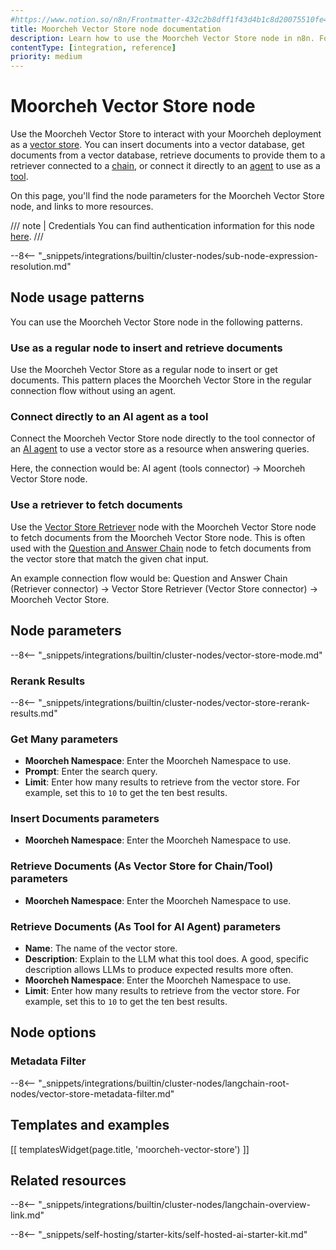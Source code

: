 ```yaml
---
#https://www.notion.so/n8n/Frontmatter-432c2b8dff1f43d4b1c8d20075510fe4
title: Moorcheh Vector Store node documentation
description: Learn how to use the Moorcheh Vector Store node in n8n. Follow technical documentation to integrate the Moorcheh Vector Store node into your workflows.
contentType: [integration, reference]
priority: medium
---
```


# Moorcheh Vector Store node

Use the Moorcheh Vector Store to interact with your Moorcheh deployment as a [vector store](/glossary.md#ai-vector-store). You can insert documents into a vector database, get documents from a vector database, retrieve documents to provide them to a retriever connected to a [chain](/glossary.md#ai-chain), or connect it directly to an [agent](/glossary.md#ai-agent) to use as a [tool](/glossary.md#ai-tool).

On this page, you'll find the node parameters for the Moorcheh Vector Store node, and links to more resources.

/// note | Credentials
You can find authentication information for this node [here](/integrations/builtin/credentials/moorcheh.md).
///

--8<-- "_snippets/integrations/builtin/cluster-nodes/sub-node-expression-resolution.md"

## Node usage patterns

You can use the Moorcheh Vector Store node in the following patterns.

### Use as a regular node to insert and retrieve documents

Use the Moorcheh Vector Store as a regular node to insert or get documents. This pattern places the Moorcheh Vector Store in the regular connection flow without using an agent.

### Connect directly to an AI agent as a tool

Connect the Moorcheh Vector Store node directly to the tool connector of an [AI agent](/integrations/builtin/cluster-nodes/root-nodes/n8n-nodes-langchain.agent/index.md) to use a vector store as a resource when answering queries.

Here, the connection would be: AI agent (tools connector) -> Moorcheh Vector Store node.

### Use a retriever to fetch documents

Use the [Vector Store Retriever](/integrations/builtin/cluster-nodes/sub-nodes/n8n-nodes-langchain.retrievervectorstore.md) node with the Moorcheh Vector Store node to fetch documents from the Moorcheh Vector Store node. This is often used with the [Question and Answer Chain](/integrations/builtin/cluster-nodes/root-nodes/n8n-nodes-langchain.chainretrievalqa/index.md) node to fetch documents from the vector store that match the given chat input.

An example connection flow would be: Question and Answer Chain (Retriever connector) -> Vector Store Retriever (Vector Store connector) -> Moorcheh Vector Store.

## Node parameters

--8<-- "_snippets/integrations/builtin/cluster-nodes/vector-store-mode.md"

### Rerank Results

--8<-- "_snippets/integrations/builtin/cluster-nodes/vector-store-rerank-results.md"

<!-- vale from-write-good.Weasel = NO -->
### Get Many parameters
<!-- vale from-write-good.Weasel = YES -->

* **Moorcheh Namespace**: Enter the Moorcheh Namespace to use.
* **Prompt**: Enter the search query.
* **Limit**: Enter how many results to retrieve from the vector store. For example, set this to `10` to get the ten best results.

### Insert Documents parameters

* **Moorcheh Namespace**: Enter the Moorcheh Namespace to use.

### Retrieve Documents (As Vector Store for Chain/Tool) parameters

* **Moorcheh Namespace**: Enter the Moorcheh Namespace to use.

### Retrieve Documents (As Tool for AI Agent) parameters

* **Name**: The name of the vector store.
* **Description**: Explain to the LLM what this tool does. A good, specific description allows LLMs to produce expected results more often.
* **Moorcheh Namespace**: Enter the Moorcheh Namespace to use.
* **Limit**: Enter how many results to retrieve from the vector store. For example, set this to `10` to get the ten best results.

## Node options

### Metadata Filter

--8<-- "_snippets/integrations/builtin/cluster-nodes/langchain-root-nodes/vector-store-metadata-filter.md"

## Templates and examples

<!-- see https://www.notion.so/n8n/Pull-in-templates-for-the-integrations-pages-37c716837b804d30a33b47475f6e3780 -->
[[ templatesWidget(page.title, 'moorcheh-vector-store') ]]

## Related resources

--8<-- "_snippets/integrations/builtin/cluster-nodes/langchain-overview-link.md"

--8<-- "_snippets/self-hosting/starter-kits/self-hosted-ai-starter-kit.md"


